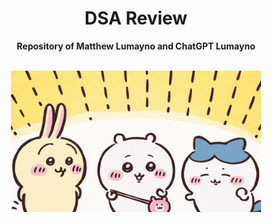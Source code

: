 <div align="center">

# DSA Review  
**Repository of Matthew Lumayno and ChatGPT Lumayno**

<br>

<img src="https://github.com/mako2jz/DSA-review/blob/main/misc/Chiikawa%20Hachiware%20GIF%20-%20Chiikawa%20Hachiware%20Usagi%20-%20Discover%20%26%20Share%20GIFs.gif" alt="Chiikawa Hachiware GIF" width="400">

</div>
